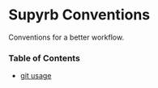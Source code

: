 # Supyrb Conventions
Conventions for a better workflow.

### Table of Contents
* [git usage](./git/README.md)
